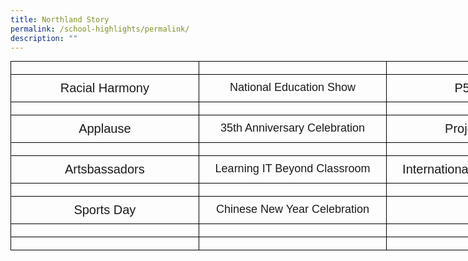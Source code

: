 ```yaml
---
title: Northland Story
permalink: /school-highlights/permalink/
description: ""
---
```

<style type="text/css">
.tg  {border-collapse:collapse;border-spacing:0;margin:0px auto;}
.tg td{border-color:black;border-style:solid;border-width:1px;font-family:Arial, sans-serif;font-size:14px;
  overflow:hidden;padding:10px 10px;word-break:normal;}
.tg th{border-color:black;border-style:solid;border-width:1px;font-family:Arial, sans-serif;font-size:14px;
  font-weight:normal;overflow:hidden;padding:10px 10px;word-break:normal;}
.tg .tg-bzci{font-size:20px;text-align:center;vertical-align:top}
.tg .tg-xnjl{font-size:20px;position:-webkit-sticky;position:sticky;text-align:center;top:-1px;vertical-align:top;
  will-change:transform}
.tg .tg-cdiy{font-size:18px;position:-webkit-sticky;position:sticky;text-align:center;top:-1px;vertical-align:top;
  will-change:transform}
.tg .tg-13pz{font-size:18px;text-align:center;vertical-align:top}
.tg .tg-60hs{font-size:20px;text-align:left;vertical-align:top}
.tg .tg-nx8p{font-size:18px;text-align:left;vertical-align:top}
</style>
<table style="undefined;table-layout: fixed; width: 903px" class="tg">
<colgroup>
<col style="width: 301px">
<col style="width: 301px">
<col style="width: 301px">
</colgroup>
<thead>
  <tr>
    <th class="tg-xnjl"></th>
    <th class="tg-cdiy"></th>
    <th class="tg-xnjl"></th>
  </tr>
</thead>
<tbody>
  <tr>
    <td class="tg-bzci">Racial Harmony</td>
    <td class="tg-13pz">National Education Show</td>
    <td class="tg-bzci">P5 Camp</td>
  </tr>
  <tr>
    <td class="tg-bzci"></td>
    <td class="tg-13pz"></td>
    <td class="tg-bzci"></td>
  </tr>
  <tr>
    <td class="tg-bzci">Applause</td>
    <td class="tg-13pz">35th Anniversary Celebration</td>
    <td class="tg-bzci">Project Work</td>
  </tr>
  <tr>
    <td class="tg-bzci"></td>
    <td class="tg-13pz"></td>
    <td class="tg-bzci"></td>
  </tr>
  <tr>
    <td class="tg-bzci">Artsbassadors</td>
    <td class="tg-13pz">Learning IT Beyond Classroom</td>
    <td class="tg-bzci">International Friendship Day</td>
  </tr>
  <tr>
    <td class="tg-bzci"></td>
    <td class="tg-13pz"></td>
    <td class="tg-bzci"></td>
  </tr>
  <tr>
    <td class="tg-bzci">Sports Day</td>
    <td class="tg-13pz">Chinese New Year Celebration</td>
    <td class="tg-bzci"></td>
  </tr>
  <tr>
    <td class="tg-60hs"></td>
    <td class="tg-nx8p"></td>
    <td class="tg-60hs"></td>
  </tr>
  <tr>
    <td class="tg-60hs"></td>
    <td class="tg-nx8p"></td>
    <td class="tg-60hs"></td>
  </tr>
</tbody>
</table>